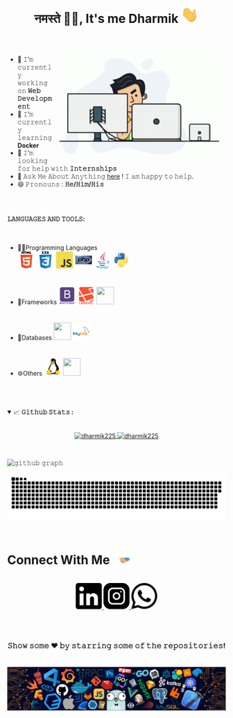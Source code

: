 <h1 align="center">
  <a target="_blank">
  </a>
  नमस्ते 🙏🏻, It's me Dharmik 
  <a target="_blank">
    <img src="https://github.com/dharmik225/dharmik225/blob/main/GIF/Hi.gif" width="40px" />
  </a>
</h1>

<br/>
<br/>
<a target="_blank">
  <img align="right" height="250" width="400" alt="GIF" src="https://github.com/dharmik225/dharmik225/blob/main/GIF/image.gif">
</a>

- 🔭 𝙸’𝚖 𝚌𝚞𝚛𝚛𝚎𝚗𝚝𝚕𝚢 𝚠𝚘𝚛𝚔𝚒𝚗𝚐 𝚘𝚗 **𝚆𝚎𝚋 𝙳𝚎𝚟𝚎𝚕𝚘𝚙𝚖𝚎𝚗𝚝**
- 🌱 𝙸’𝚖 𝚌𝚞𝚛𝚛𝚎𝚗𝚝𝚕𝚢 𝚕𝚎𝚊𝚛𝚗𝚒𝚗𝚐 **Docker**
- 🤔 𝙸’𝚖 𝚕𝚘𝚘𝚔𝚒𝚗𝚐 𝚏𝚘𝚛 𝚑𝚎𝚕𝚙 𝚠𝚒𝚝𝚑 **𝙸𝚗𝚝𝚎𝚛𝚗𝚜𝚑𝚒𝚙𝚜**
- 💬 𝙰𝚜𝚔 𝙼𝚎 𝙰𝚋𝚘𝚞𝚝 𝙰𝚗𝚢𝚝𝚑𝚒𝚗𝚐 [here](https://api.whatsapp.com/send?phone=919033748415) ! 𝙸 𝚊𝚖 𝚑𝚊𝚙𝚙𝚢 𝚝𝚘 𝚑𝚎𝚕𝚙.
- 😄 𝙿𝚛𝚘𝚗𝚘𝚞𝚗𝚜 : **𝙷𝚎/𝙷𝚒𝚖/𝙷𝚒𝚜**
<br/>
<br/>

**𝙻𝙰𝙽𝙶𝚄𝙰𝙶𝙴𝚂 𝙰𝙽𝙳 𝚃𝙾𝙾𝙻𝚂:**  
<br/>
<br/>
- 👨‍💻Programming Languages<br>
<code><img width="40" height="40" src="https://raw.githubusercontent.com/devicons/devicon/master/icons/html5/html5-original-wordmark.svg"/></code>
<code><img width="40" height="40" src="https://raw.githubusercontent.com/devicons/devicon/master/icons/css3/css3-original-wordmark.svg"/></code>
<code><img width="40" height="40" src="https://raw.githubusercontent.com/devicons/devicon/master/icons/javascript/javascript-original.svg"/></code>
<code><img width="40" height="40" src="https://raw.githubusercontent.com/devicons/devicon/master/icons/php/php-original.svg"/></code>
<code><img width="40" height="40" src="https://raw.githubusercontent.com/devicons/devicon/master/icons/java/java-original.svg"/></code>
<code><img width="40" height="40" src="https://raw.githubusercontent.com/devicons/devicon/master/icons/python/python-original.svg"/></code>
#
- 🔄Frameworks
<code><img width="40" height="40" src="https://raw.githubusercontent.com/devicons/devicon/master/icons/bootstrap/bootstrap-plain-wordmark.svg"/></code>
<code><img width="40" height="40" src="https://raw.githubusercontent.com/devicons/devicon/master/icons/laravel/laravel-plain-wordmark.svg"/></code>
<code><img width="40" height="40" src="https://cdn.worldvectorlogo.com/logos/codeigniter.svg"/></code>
#
- 💾Databases
<code><img width="40" height="40" src="https://www.vectorlogo.zone/logos/firebase/firebase-icon.svg"/></code>
<code><img width="40" height="40" src="https://raw.githubusercontent.com/devicons/devicon/master/icons/mysql/mysql-original-wordmark.svg"/></code>
#
- ⚙️Others
<code><img width="40" height="40" src="https://raw.githubusercontent.com/devicons/devicon/master/icons/linux/linux-original.svg"/></code>
<code><img width="40" height="40" src="https://www.vectorlogo.zone/logos/git-scm/git-scm-icon.svg"/></code>
<br/>

#

<details open="">
<summary>
  <g-emoji class="g-emoji" alias="chart_with_upwards_trend" fallback-src="https://github.githubassets.com/images/icons/emoji/unicode/1f4c8.png">📈</g-emoji>
  <strong>𝙶𝚒𝚝𝚑𝚞𝚋 𝚂𝚝𝚊𝚝𝚜 : </strong>
</summary>
<br>

<p align="center">
  <a href="https://github.com/dharmik225">
    <img align="center" src="https://github-readme-stats.vercel.app/api/top-langs?username=dharmik225&show_icons=true&locale=en&layout=compact" alt="dharmik225"/>
  </a>
  <a href="https://github.com/dharmik225">
    <img align="center" height="195px" src="https://github-readme-stats.vercel.app/api?username=dharmik225&show_icons=true&locale=en" alt="dharmik225" />
  </a>
</p>
</details>
<br>

![𝚐𝚒𝚝𝚑𝚞𝚋 𝚐𝚛𝚊𝚙𝚑](https://activity-graph.herokuapp.com/graph?username=dharmik225&theme=react-dark&hide_border=true&area=true)

<!-- Don't Run Contribution Graph(Generate Snake) Action on your default Branch-->
![𝙶𝚒𝚝𝚑𝚞𝚋 𝙲𝚘𝚗𝚝𝚛𝚒𝚋𝚞𝚝𝚒𝚘𝚗 𝙶𝚛𝚊𝚙𝚑](https://github.com/dharmik225/dharmik225/blob/main/github-contribution-grid-snake.svg)
<!-- Don't Run Contribution Graph(Generate Snake) Action on your default Branch -->
<br/>

#


<h1>
  Connect With Me
  <a target="_blank">
    <img src="https://github.com/dharmik225/dharmik225/blob/main/GIF/Handshake.gif" height="25px" style="max-width:100%;">
  </a>
</h1>

<p align="center">
  <br>
  <a href="https://www.linkedin.com/in/dharmik-bhadkoliya-9789b11b8/" target="_blank">
    <code><img height="60" width="60" src="https://github.com/dharmik225/dharmik225/blob/main/SVG/linkedin.svg"/></code>
  </a>
  <a href="https://www.instagram.com/dharmik_bhadkoliya/" target="_blank">
    <code><img height="60" width="60" src="https://github.com/dharmik225/dharmik225/blob/main/SVG/instagram.svg"/></code>
  </a>
   <a href="https://api.whatsapp.com/send?phone=919033748415" target="_blank">
    <code><img height="60" width="60" src="https://github.com/dharmik225/dharmik225/blob/main/SVG/whatsapp.svg"/></code>
  </a>  
</p>
<br/>
<br/>

<div align="center">

### 𝚂𝚑𝚘𝚠 𝚜𝚘𝚖𝚎 ❤️ 𝚋𝚢 𝚜𝚝𝚊𝚛𝚛𝚒𝚗𝚐 𝚜𝚘𝚖𝚎 𝚘𝚏 𝚝𝚑𝚎 𝚛𝚎𝚙𝚘𝚜𝚒𝚝𝚘𝚛𝚒𝚎𝚜!

</div>

#

![footer](https://github.com/dharmik225/dharmik225/blob/main/PNG/footer.png)
